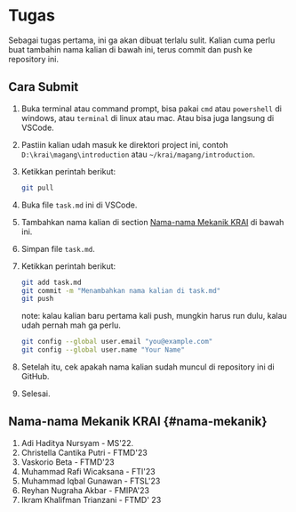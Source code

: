 # Tugas

Sebagai tugas pertama, ini ga akan dibuat terlalu sulit. Kalian cuma perlu buat tambahin nama kalian di bawah ini, terus commit dan push ke repository ini.

## Cara Submit

1. Buka terminal atau command prompt, bisa pakai `cmd` atau `powershell` di windows, atau `terminal` di linux atau mac. Atau bisa juga langsung di VSCode.
2. Pastiin kalian udah masuk ke direktori project ini, contoh `D:\krai\magang\introduction` atau `~/krai/magang/introduction`.
3. Ketikkan perintah berikut:

    ```bash
    git pull
    ```

4. Buka file `task.md` ini di VSCode.
5. Tambahkan nama kalian di section [Nama-nama Mekanik KRAI](#nama-mekanik) di bawah ini.
6. Simpan file `task.md`.
7. Ketikkan perintah berikut:

    ```bash
    git add task.md
    git commit -m "Menambahkan nama kalian di task.md"
    git push
    ```

    note: kalau kalian baru pertama kali push, mungkin harus run dulu, kalau udah pernah mah ga perlu.

    ```bash
    git config --global user.email "you@example.com"
    git config --global user.name "Your Name"
    ```

8. Setelah itu, cek apakah nama kalian sudah muncul di repository ini di GitHub.
9. Selesai.

## Nama-nama Mekanik KRAI {#nama-mekanik}

1. Adi Haditya Nursyam - MS'22.
2. Christella Cantika Putri - FTMD'23
3. Vaskorio Beta - FTMD'23
4. Muhammad Rafi Wicaksana - FTI'23
5. Muhammad Iqbal Gunawan - FTSL'23
6. Reyhan Nugraha Akbar - FMIPA'23
7. Ikram Khalifman Trianzani - FTMD' 23

